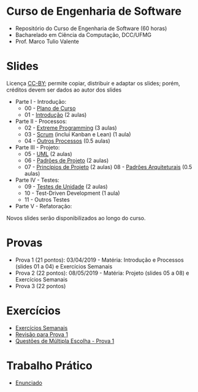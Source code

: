 # Curso de Engenharia de Software

* Repositório do Curso de Engenharia de Software (60 horas)
* Bacharelado em Ciência da Computação, DCC/UFMG
* Prof. Marco Tulio Valente

# Slides

Licença [CC-BY](https://creativecommons.org/licenses/by/3.0/br/); permite copiar, distribuir e  adaptar os slides; porém, créditos devem ser dados ao autor dos slides

* Parte I - Introdução:
  * 00 - [Plano de Curso](https://docs.google.com/presentation/d/13x7qf92piGYh9d8doLylFKq7NjiSw5k5mv-uN_QCrc4/edit?usp=sharing)
  * 01 - [Introdução](https://docs.google.com/presentation/d/1L8yl5gxgaHwsESih6aiB4Oy4rZF5FWmCaX-HZizj9Cg/edit?usp=sharing) (2 aulas)
* Parte II - Processos:
  * 02 - [Extreme Programming](https://docs.google.com/presentation/d/18pknsXCVWWH4n7k5TYdqC2XDeOW2tgpM8HpaNJ3TMCc/edit?usp=sharing) (3 aulas)
  * 03 - [Scrum](https://docs.google.com/presentation/d/1u8_zQVV7_Pz2Ne2I_SKnRG6Yy3uIsLACRCY6aTkjzhw/edit?usp=sharing) (inclui Kanban e Lean) (1 aula)
  * 04 - [Outros Processos](https://docs.google.com/presentation/d/10Le0glVc9JiH5pYa0qJoXSTfbj2zwy1REqJXnhqBSUA/edit?usp=sharing) (0.5 aulas)
* Parte III - Projeto:
  * 05 - [UML](https://docs.google.com/presentation/d/1E9BDh06xSH3LLi_hfn4JjekrcYvOgO1wYmsF22-UqCw/edit?usp=sharing) (2 aulas)
  * 06 - [Padrões de Projeto](https://docs.google.com/presentation/d/1pF95qS5oUnKig5JxZZ9AJViKmXLJf07URwIcRQ8BmS8/edit?usp=sharing) (2 aulas)
  * 07 - [Princípios de Projeto](https://docs.google.com/presentation/d/1pCz8hpS7ufqmTlLizmbWw54O54l6-twUbMr1ChmdYCw/edit?usp=sharing) (2 aulas)
    08 - [Padrões Arquiteturais](https://docs.google.com/presentation/d/1OvPuKgfkyChXbSfEmSjv_4BZdZGh3SyFwvTsQLewCVQ/edit?usp=sharing) (0.5 aulas)
* Parte IV - Testes:
  * 09 - [Testes de Unidade](https://docs.google.com/presentation/d/1qAJEO71tjZeoeKynuwj1GSl6mCGKobA7q0xW78ZPehk/edit?usp=sharing) (2 aulas)
  * 10 - Test-Driven Development (1 aula)
  * 11 - Outros Testes
* Parte V - Refatoração:

Novos slides serão disponibilizados ao longo do curso.

# Provas

* Prova 1 (21 pontos): 03/04/2019 - Matéria: Introdução e Processos (slides 01 a 04) e Exercícios Semanais
* Prova 2 (22 pontos): 08/05/2019 - Matéria: Projeto (slides 05 a 08) e Exercícios Semanais
* Prova 3 (22 pontos)

# Exercícios

* [Exercícios Semanais](https://docs.google.com/presentation/d/1RF1VO5jqgGEP2qpjUQl0qkJY0mOj7vGZg_5S2_OCLwo/edit?usp=sharing)
* [Revisão para Prova 1](https://docs.google.com/document/d/1rw-Bh2HmqY--61QeU-WUzlDz3wPsKr5UItHbVvssQYo/edit?usp=sharing)
* [Questões de Múltipla Escolha - Prova 1](https://docs.google.com/document/d/1nLLZt-j_zsA_nDh2IfgqFHtGGEFwDrQG40XLuteY8-U/edit?usp=sharing)

# Trabalho Prático

* [Enunciado](https://docs.google.com/presentation/d/1BEUp9gkb6H6AkRUCmX4V_kWdcWbOh88LuwPy0b_Fe-4/edit?usp=sharing)

